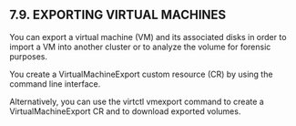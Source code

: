 ## 7.9. EXPORTING VIRTUAL MACHINES

You can export a virtual machine (VM) and its associated disks in order to import a VM into another cluster or to analyze the volume for forensic purposes.

You create a VirtualMachineExport custom resource (CR) by using the command line interface.

Alternatively, you can use the virtctl vmexport command to create a VirtualMachineExport CR and to download exported volumes.

<!-- image -->

